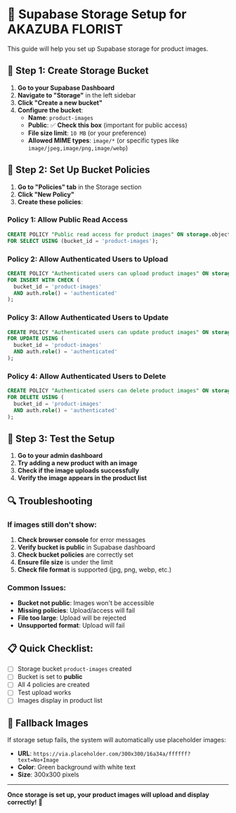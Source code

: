 # 📁 Supabase Storage Setup for AKAZUBA FLORIST

This guide will help you set up Supabase storage for product images.

## 🚀 **Step 1: Create Storage Bucket**

1. **Go to your Supabase Dashboard**
2. **Navigate to "Storage"** in the left sidebar
3. **Click "Create a new bucket"**
4. **Configure the bucket**:
   - **Name**: `product-images`
   - **Public**: ✅ **Check this box** (important for public access)
   - **File size limit**: `10 MB` (or your preference)
   - **Allowed MIME types**: `image/*` (or specific types like `image/jpeg,image/png,image/webp`)

## 🔧 **Step 2: Set Up Bucket Policies**

1. **Go to "Policies" tab** in the Storage section
2. **Click "New Policy"**
3. **Create these policies**:

### **Policy 1: Allow Public Read Access**
```sql
CREATE POLICY "Public read access for product images" ON storage.objects
FOR SELECT USING (bucket_id = 'product-images');
```

### **Policy 2: Allow Authenticated Users to Upload**
```sql
CREATE POLICY "Authenticated users can upload product images" ON storage.objects
FOR INSERT WITH CHECK (
  bucket_id = 'product-images' 
  AND auth.role() = 'authenticated'
);
```

### **Policy 3: Allow Authenticated Users to Update**
```sql
CREATE POLICY "Authenticated users can update product images" ON storage.objects
FOR UPDATE USING (
  bucket_id = 'product-images' 
  AND auth.role() = 'authenticated'
);
```

### **Policy 4: Allow Authenticated Users to Delete**
```sql
CREATE POLICY "Authenticated users can delete product images" ON storage.objects
FOR DELETE USING (
  bucket_id = 'product-images' 
  AND auth.role() = 'authenticated'
);
```

## 🎯 **Step 3: Test the Setup**

1. **Go to your admin dashboard**
2. **Try adding a new product with an image**
3. **Check if the image uploads successfully**
4. **Verify the image appears in the product list**

## 🔍 **Troubleshooting**

### **If images still don't show:**

1. **Check browser console** for error messages
2. **Verify bucket is public** in Supabase dashboard
3. **Check bucket policies** are correctly set
4. **Ensure file size** is under the limit
5. **Check file format** is supported (jpg, png, webp, etc.)

### **Common Issues:**

- **Bucket not public**: Images won't be accessible
- **Missing policies**: Upload/access will fail
- **File too large**: Upload will be rejected
- **Unsupported format**: Upload will fail

## 📋 **Quick Checklist:**

- [ ] Storage bucket `product-images` created
- [ ] Bucket is set to **public**
- [ ] All 4 policies are created
- [ ] Test upload works
- [ ] Images display in product list

## 🎨 **Fallback Images**

If storage setup fails, the system will automatically use placeholder images:
- **URL**: `https://via.placeholder.com/300x300/16a34a/ffffff?text=No+Image`
- **Color**: Green background with white text
- **Size**: 300x300 pixels

---

**Once storage is set up, your product images will upload and display correctly!** 🌸
